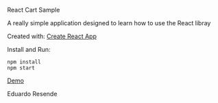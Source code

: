 
React Cart Sample

A really simple application designed to learn how to use the React libray

Created with: <a href="https://github.com/facebook/create-react-app" target="_blank">Create React App</a>

Install and Run:

```
npm install
npm start
```

<a href="https://powerful-eyrie-12682.herokuapp.com/" target="_blank">Demo</a>

Eduardo Resende
